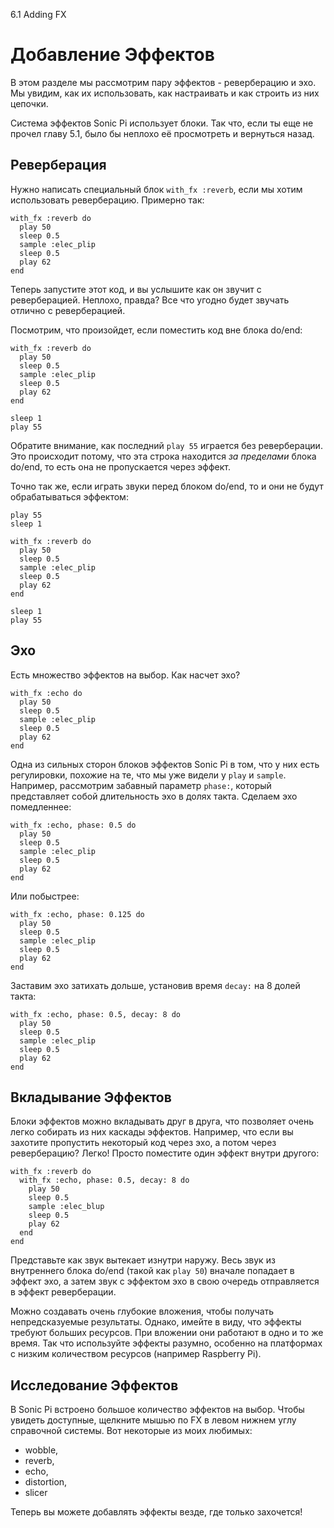 6.1 Adding FX

# Добавление Эффектов

В этом разделе мы рассмотрим пару эффектов - реверберацию и эхо. Мы увидим,
как их использовать, как настраивать и как строить из них цепочки.

Система эффектов Sonic Pi использует блоки. Так что, если ты еще не прочел
главу 5.1, было бы неплохо её просмотреть и вернуться назад.

## Реверберация

Нужно написать специальный блок `with_fx :reverb`, если мы хотим использовать
реверберацию. Примерно так:

```
with_fx :reverb do
  play 50
  sleep 0.5
  sample :elec_plip
  sleep 0.5
  play 62
end
```

Теперь запустите этот код, и вы услышите как он звучит с реверберацией.
Неплохо, правда? Все что угодно будет звучать отлично с реверберацией.

Посмотрим, что произойдет, если поместить код вне блока do/end:

```
with_fx :reverb do
  play 50
  sleep 0.5
  sample :elec_plip
  sleep 0.5
  play 62
end

sleep 1
play 55
```

Обратите внимание, как последний `play 55` играется без реверберации. Это
происходит потому, что эта строка находится *за пределами* блока do/end,
то есть она не пропускается через эффект.

Точно так же, если играть звуки перед блоком do/end, то и они не будут
обрабатываться эффектом:

```
play 55
sleep 1

with_fx :reverb do
  play 50
  sleep 0.5
  sample :elec_plip
  sleep 0.5
  play 62
end

sleep 1
play 55
```

## Эхо

Есть множество эффектов на выбор. Как насчет эхо?

```
with_fx :echo do
  play 50
  sleep 0.5
  sample :elec_plip
  sleep 0.5
  play 62
end
```

Одна из сильных сторон блоков эффектов Sonic Pi в том, что у них есть
регулировки, похожие на те, что мы уже видели у `play` и `sample`. Например,
рассмотрим забавный параметр `phase:`, который представляет собой длительность
эхо в долях такта. Сделаем эхо помедленнее:

```
with_fx :echo, phase: 0.5 do
  play 50
  sleep 0.5
  sample :elec_plip
  sleep 0.5
  play 62
end
```

Или побыстрее:

```
with_fx :echo, phase: 0.125 do
  play 50
  sleep 0.5
  sample :elec_plip
  sleep 0.5
  play 62
end
```

Заставим эхо затихать дольше, установив время `decay:` на 8 долей такта:

```
with_fx :echo, phase: 0.5, decay: 8 do
  play 50
  sleep 0.5
  sample :elec_plip
  sleep 0.5
  play 62
end
```

## Вкладывание Эффектов

Блоки эффектов можно вкладывать друг в друга, что позволяет очень легко
собирать из них каскады эффектов. Например, что если вы захотите пропустить
некоторый код через эхо, а потом через реверберацию? Легко! Просто поместите
один эффект внутри другого:

```
with_fx :reverb do
  with_fx :echo, phase: 0.5, decay: 8 do
    play 50
    sleep 0.5
    sample :elec_blup
    sleep 0.5
    play 62
  end
end
```

Представьте как звук вытекает изнутри наружу. Весь звук из внутреннего блока
do/end (такой как `play 50`) вначале попадает в эффект эхо, а затем звук с
эффектом эхо в свою очередь отправляется в эффект реверберации.

Можно создавать очень глубокие вложения, чтобы получать непредсказуемые
результаты. Однако, имейте в виду, что эффекты требуют больших ресурсов. При
вложении они работают в одно и то же время. Так что используйте эффекты
разумно, особенно на платформах с низким количеством ресурсов (например
Raspberry Pi).

## Исследование Эффектов

В Sonic Pi встроено большое количество эффектов на выбор. Чтобы увидеть
доступные, щелкните мышью по FX в левом нижнем углу справочной системы. Вот
некоторые из моих любимых:

- wobble,
- reverb,
- echo,
- distortion,
- slicer

Теперь вы можете добавлять эффекты везде, где только захочется!
